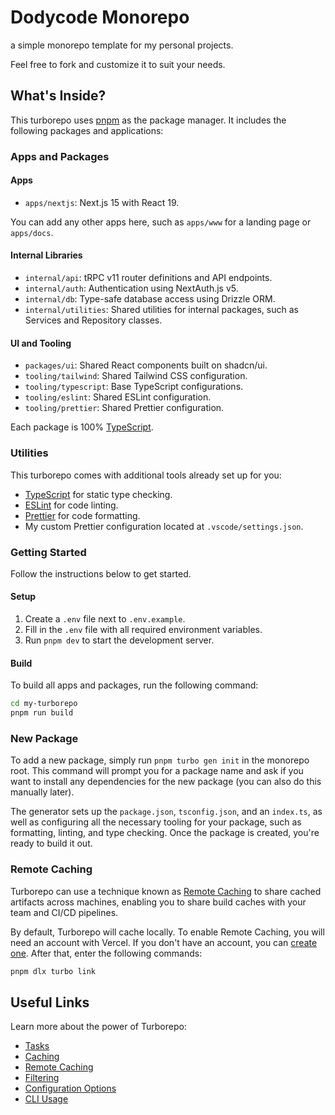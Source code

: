 # Dodycode Monorepo

a simple monorepo template for my personal projects.

Feel free to fork and customize it to suit your needs.

## What's Inside?

This turborepo uses [pnpm](https://pnpm.io) as the package manager. It includes the following packages and applications:

### Apps and Packages

#### Apps

- `apps/nextjs`: Next.js 15 with React 19.

You can add any other apps here, such as `apps/www` for a landing page or `apps/docs`.

#### Internal Libraries

- `internal/api`: tRPC v11 router definitions and API endpoints.
- `internal/auth`: Authentication using NextAuth.js v5.
- `internal/db`: Type-safe database access using Drizzle ORM.
- `internal/utilities`: Shared utilities for internal packages, such as Services and Repository classes.

#### UI and Tooling

- `packages/ui`: Shared React components built on shadcn/ui.
- `tooling/tailwind`: Shared Tailwind CSS configuration.
- `tooling/typescript`: Base TypeScript configurations.
- `tooling/eslint`: Shared ESLint configuration.
- `tooling/prettier`: Shared Prettier configuration.

Each package is 100% [TypeScript](https://www.typescriptlang.org/).

### Utilities

This turborepo comes with additional tools already set up for you:

- [TypeScript](https://www.typescriptlang.org/) for static type checking.
- [ESLint](https://eslint.org/) for code linting.
- [Prettier](https://prettier.io/) for code formatting.
- My custom Prettier configuration located at `.vscode/settings.json`.

### Getting Started

Follow the instructions below to get started.

#### Setup

1. Create a `.env` file next to `.env.example`.
2. Fill in the `.env` file with all required environment variables.
3. Run `pnpm dev` to start the development server.

#### Build

To build all apps and packages, run the following command:

```bash
cd my-turborepo
pnpm run build
```

### New Package

To add a new package, simply run `pnpm turbo gen init` in the monorepo root. This command will prompt you for a package name and ask if you want to install any dependencies for the new package (you can also do this manually later).

The generator sets up the `package.json`, `tsconfig.json`, and an `index.ts`, as well as configuring all the necessary tooling for your package, such as formatting, linting, and type checking. Once the package is created, you're ready to build it out.

### Remote Caching

Turborepo can use a technique known as [Remote Caching](https://turbo.build/repo/docs/core-concepts/remote-caching) to share cached artifacts across machines, enabling you to share build caches with your team and CI/CD pipelines.

By default, Turborepo will cache locally. To enable Remote Caching, you will need an account with Vercel. If you don't have an account, you can [create one](https://vercel.com/signup). After that, enter the following commands:

```bash
pnpm dlx turbo link
```

## Useful Links

Learn more about the power of Turborepo:

- [Tasks](https://turbo.build/repo/docs/core-concepts/monorepos/running-tasks)
- [Caching](https://turbo.build/repo/docs/core-concepts/caching)
- [Remote Caching](https://turbo.build/repo/docs/core-concepts/remote-caching)
- [Filtering](https://turbo.build/repo/docs/core-concepts/monorepos/filtering)
- [Configuration Options](https://turbo.build/repo/docs/reference/configuration)
- [CLI Usage](https://turbo.build/repo/docs/reference/command-line-reference)
